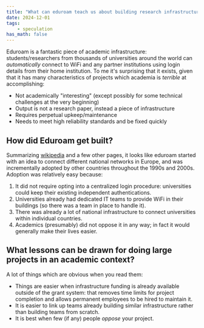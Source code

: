 ```yaml
---
title: "What can eduroam teach us about building research infrastructure"
date: 2024-12-01
tags:
    - speculation
has_math: false
---
```


Eduroam is a fantastic piece of academic infrastructure: students/researchers
from thousands of universities around the world can _automatically_ connect to
WiFi and any partner institutions using login details from their home
institution. To me it's surprising that it exists, given that it has many
characteristics of projects which academia is _terrible_ at accomplishing:

<!-- TEASER_END -->

- Not academically "interesting" (except possibly for some technical challenges
  at the very beginning)
- Output is not a research paper, instead a piece of infrastructure
- Requires perpetual upkeep/maintenance
- Needs to meet high reliability standards and be fixed quickly

## How did Eduroam get built?

Summarizing [wikipedia](https://en.wikipedia.org/wiki/Eduroam) and a few other
pages, it looks like eduroam started with an idea to connect different national
networks in Europe, and was incrementally adopted by other countries throughout
the 1990s and 2000s. Adoption was relatively easy because:

1. It did not require opting into a centralized login procedure: universities
   could keep their existing independent authentications.
2. Universities already had dedicated IT teams to provide WiFi in their
   buildings (so there was a team in place to handle it).
3. There was already a lot of national infrastructure to connect universities
   within individual countries.
4. Academics (presumably) did not oppose it in any way; in fact it would
   generally make their lives easier.

## What lessons can be drawn for doing large projects in an academic context?

A lot of things which are obvious when you read them:

- Things are easier when infrastructure funding is already available outside of
  the grant system: that removes time limits for project completion and allows
  permanent employees to be hired to maintain it.
- It is easier to link up teams already building similar infrastructure rather
  than building teams from scratch.
- It is best when few (if any) people _oppose_ your project.
